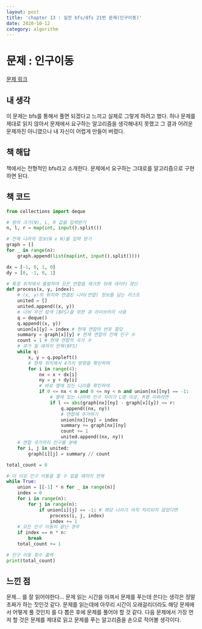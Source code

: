 ```yaml
---
layout: post
title: 'chapter 13 : 실전 bfs/dfs 21번 문제(인구이동)'
date: 2020-10-12
category: algorithm
---
```

# 문제 : 인구이동
[문제 링크](https://www.acmicpc.net/problem/16234)

## 내 생각
이 문제는 bfs를 통해서 풀면 되겠다고 느끼고 실제로 그렇게 하려고 했다. 허나 문제를 제대로 읽지 않아서 문제에서 요구하는 알고리즘을 생각해내지 못했고 그 결과 어려운 문제까진 아니였으나 내 자신이 어렵게 만들어 버렸다.

## 책 해답
책에서는 전형적인 bfs라고 소개한다. 문제에서 요구하는 그대로를 알고리즘으로 구현하면 된다.

## 책 코드
```python
from collections import deque

# 땅의 크기(N), L, R 값을 입력받기
n, l, r = map(int, input().split())

# 전체 나라의 정보(N x N)를 입력 받기
graph = []
for _ in range(n):
    graph.append(list(map(int, input().split())))

dx = [-1, 0, 1, 0]
dy = [0, -1, 0, 1]

# 특정 위치에서 출발하여 모든 연합을 체크한 뒤에 데이터 갱신
def process(x, y, index):
    # (x, y)의 위치와 연결된 나라(연합) 정보를 담는 리스트
    united = []
    united.append((x, y))
    # 너비 우선 탐색 (BFS)을 위한 큐 라이브러리 사용
    q = deque()
    q.append((x, y))
    union[x][y] = index # 현재 연합의 번호 할당
    summary = graph[x][y] # 현재 연합의 전체 인구 수
    count = 1 # 현재 연합의 국가 수
    # 큐가 빌 때까지 반복(BFS)
    while q:
        x, y = q.popleft()
        # 현재 위치에서 4가지 방향을 확인하며
        for i in range(4):
            nx = x + dx[i]
            ny = y + dy[i]
            # 바로 옆에 있는 나라를 확인하여
            if 0 <= nx < n and 0 <= ny < n and union[nx][ny] == -1:
                # 옆에 있는 나라와 인구 차이가 L명 이상, R명 이하라면
                if l <= abs(graph[nx][ny] - graph[x][y]) <= r:
                    q.append((nx, ny))
                    # 연합에 추가하기
                    union[nx][ny] = index
                    summary += graph[nx][ny]
                    count += 1
                    united.append((nx, ny))
    # 연합 국가끼리 인구를 분배
    for i, j in united:
        graph[i][j] = summary // count

total_count = 0

# 더 이상 인구 이동을 할 수 없을 때까지 반복
while True:
    union = [[-1] * n for _ in range(n)]
    index = 0
    for i in range(n):
        for j in range(n):
            if union[i][j] == -1: # 해당 나라가 아직 처리되지 않았다면
                process(i, j, index)
                index += 1
    # 모든 인구 이동이 끝난 경우
    if index == n * n:
        break
    total_count += 1

# 인구 이동 횟수 출력
print(total_count)
```

## 느낀 점
문제... 를 잘 읽어야한다... 문제 읽는 시간을 아껴서 문제를 푸는데 쓴다는 생각은 정말 초짜가 하는 짓인것 같다. 문제를 읽는데에 아무리 시간이 오래걸리더라도 해당 문제에서 어떻게 풀 것인지 를 다 뽑은 후에 문제를 풀어야 할 것 같다. 다음 문제에서 가장 먼저 할 것은 문제를 제대로 읽고 문제를 푸는 알고리즘을 손으로 적어볼 생각이다.